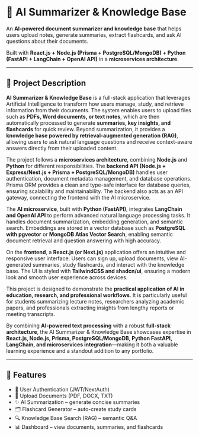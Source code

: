 # 📘 AI Summarizer & Knowledge Base

An **AI-powered document summarizer and knowledge base** that helps users upload notes, generate summaries, extract flashcards, and ask AI questions about their documents.  

Built with **React.js + Node.js (Prisma + PostgreSQL/MongoDB) + Python (FastAPI + LangChain + OpenAI API)** in a **microservices architecture**.  

---

## 📖 Project Description  

**AI Summarizer & Knowledge Base** is a full-stack application that leverages Artificial Intelligence to transform how users manage, study, and retrieve information from their documents. The system enables users to upload files such as **PDFs, Word documents, or text notes**, which are then automatically processed to generate **summaries, key insights, and flashcards** for quick review. Beyond summarization, it provides a **knowledge base powered by retrieval-augmented generation (RAG)**, allowing users to ask natural language questions and receive context-aware answers directly from their uploaded content.  

The project follows a **microservices architecture**, combining **Node.js** and **Python** for different responsibilities. The **backend API (Node.js + Express/Nest.js + Prisma + PostgreSQL/MongoDB)** handles user authentication, document metadata management, and database operations. Prisma ORM provides a clean and type-safe interface for database queries, ensuring scalability and maintainability. The backend also acts as an API gateway, connecting the frontend with the AI microservice.  

The **AI microservice**, built with **Python (FastAPI)**, integrates **LangChain and OpenAI API** to perform advanced natural language processing tasks. It handles document summarization, embedding generation, and semantic search. Embeddings are stored in a vector database such as **PostgreSQL with pgvector** or **MongoDB Atlas Vector Search**, enabling semantic document retrieval and question answering with high accuracy.  

On the **frontend**, a **React.js (or Next.js)** application offers an intuitive and responsive user interface. Users can sign up, upload documents, view AI-generated summaries, study flashcards, and interact with the knowledge base. The UI is styled with **TailwindCSS and shadcn/ui**, ensuring a modern look and smooth user experience across devices.  

This project is designed to demonstrate the **practical application of AI in education, research, and professional workflows**. It is particularly useful for students summarizing lecture notes, researchers analyzing academic papers, and professionals extracting insights from lengthy reports or meeting transcripts.  

By combining **AI-powered text processing** with a robust **full-stack architecture**, the AI Summarizer & Knowledge Base showcases expertise in **React.js, Node.js, Prisma, PostgreSQL/MongoDB, Python FastAPI, LangChain, and microservices integration**—making it both a valuable learning experience and a standout addition to any portfolio.  

---

## 🚀 Features
- 🔐 User Authentication (JWT/NextAuth)  
- 📂 Upload Documents (PDF, DOCX, TXT)  
- ✨ AI Summarization – generate concise summaries  
- 🗂️ Flashcard Generator – auto-create study cards  
- 🔍 Knowledge Base Search (RAG) – semantic Q&A  
- 📊 Dashboard – view documents, summaries, and flashcards
